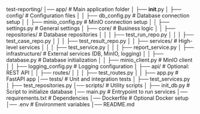 test-reporting/
│── app/                     # Main application folder
│   ├── __init__.py
│   ├── config/               # Configuration files
│   │   ├── db_config.py      # Database connection setup
│   │   ├── minio_config.py   # MinIO connection setup
│   │   ├── settings.py       # General settings
│   ├── core/                 # Business logic
│   │   ├── repositories/     # Database repositories
│   │   │   ├── test_run_repo.py
│   │   │   ├── test_case_repo.py
│   │   │   ├── test_result_repo.py
│   │   ├── services/         # High-level services
│   │   │   ├── test_service.py
│   │   │   ├── report_service.py
│   ├── infrastructure/       # External services (DB, MinIO, logging)
│   │   ├── database.py       # Database initialization
│   │   ├── minio_client.py   # MinIO client
│   │   ├── logging_config.py # Logging configuration
│   ├── api/                  # Optional: REST API
│   │   ├── routes/
│   │   │   ├── test_routes.py
│   │   ├── app.py            # FastAPI app
│── tests/                    # Unit and integration tests
│   ├── test_services.py
│   ├── test_repositories.py
│── scripts/                   # Utility scripts
│   ├── init_db.py            # Script to initialize database
│── main.py                    # Entrypoint to run services
│── requirements.txt            # Dependencies
│── Dockerfile                  # Optional Docker setup
│── .env                        # Environment variables
│── README.md     